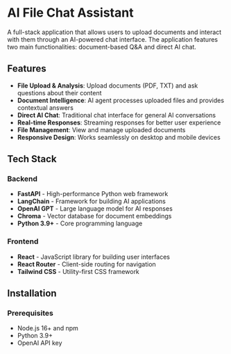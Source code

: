 # AI File Chat Assistant

A full-stack application that allows users to upload documents and interact with them through an AI-powered chat interface. The application features two main functionalities: document-based Q&A and direct AI chat.

## Features

- **File Upload & Analysis**: Upload documents (PDF, TXT) and ask questions about their content
- **Document Intelligence**: AI agent processes uploaded files and provides contextual answers
- **Direct AI Chat**: Traditional chat interface for general AI conversations
- **Real-time Responses**: Streaming responses for better user experience
- **File Management**: View and manage uploaded documents
- **Responsive Design**: Works seamlessly on desktop and mobile devices

## Tech Stack

### Backend
- **FastAPI** - High-performance Python web framework
- **LangChain** - Framework for building AI applications
- **OpenAI GPT** - Large language model for AI responses
- **Chroma** - Vector database for document embeddings
- **Python 3.9+** - Core programming language

### Frontend
- **React** - JavaScript library for building user interfaces
- **React Router** - Client-side routing for navigation
- **Tailwind CSS** - Utility-first CSS framework

## Installation

### Prerequisites
- Node.js 16+ and npm
- Python 3.9+
- OpenAI API key

